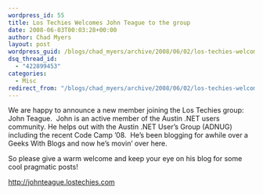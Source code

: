 ```yaml
---
wordpress_id: 55
title: Los Techies Welcomes John Teague to the group
date: 2008-06-03T00:03:28+00:00
author: Chad Myers
layout: post
wordpress_guid: /blogs/chad_myers/archive/2008/06/02/los-techies-welcomes-john-teague-to-the-group.aspx
dsq_thread_id:
  - "422899453"
categories:
  - Misc
redirect_from: "/blogs/chad_myers/archive/2008/06/02/los-techies-welcomes-john-teague-to-the-group.aspx/"
---
```

We are happy to announce a new member joining the Los Techies group: John Teague.&nbsp; John is an active member of the Austin .NET users community. He helps out with the Austin .NET User&#8217;s Group (ADNUG) including the recent Code Camp &#8217;08.&nbsp; He&#8217;s been blogging for awhile over a Geeks With Blogs and now he&#8217;s movin&#8217; over here.&nbsp; 

So please give a warm welcome and keep your eye on his blog for some cool pragmatic posts!

<http://johnteague.lostechies.com>